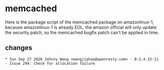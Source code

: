 memcached
=========

Here is the package script of the memcached package on amazonlinux-1, because
amazonlinux-1 is already EOL, the amazon official will only update the security
patch, so the memcached bugfix patch can't be applied in time.

changes
-------

```
* Sun Sep 27 2020 Johnny Wang <wangjiahao@openresty.com> - 0:1.4.15-11
- Issue 294: Check for allocation failure
```
